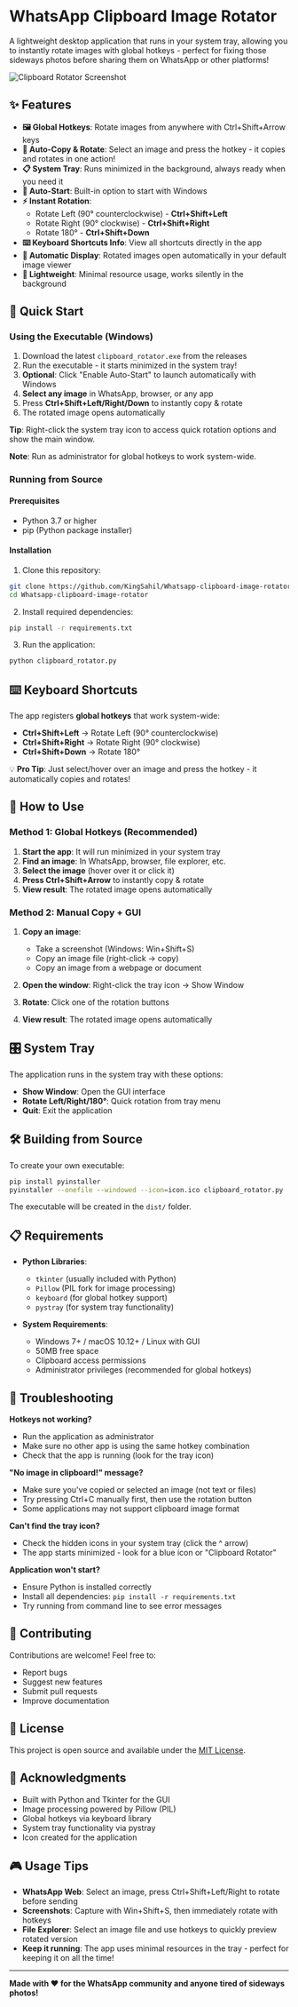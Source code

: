 # WhatsApp Clipboard Image Rotator

A lightweight desktop application that runs in your system tray, allowing you to instantly rotate images with global hotkeys - perfect for fixing those sideways photos before sharing them on WhatsApp or other platforms!

![Clipboard Rotator Screenshot](screenshot.png)

## ✨ Features

- **🖼️ Global Hotkeys**: Rotate images from anywhere with Ctrl+Shift+Arrow keys
- **🔄 Auto-Copy & Rotate**: Select an image and press the hotkey - it copies and rotates in one action!
- **📋 System Tray**: Runs minimized in the background, always ready when you need it
- **🚀 Auto-Start**: Built-in option to start with Windows
- **⚡ Instant Rotation**: 
  - Rotate Left (90° counterclockwise) - **Ctrl+Shift+Left**
  - Rotate Right (90° clockwise) - **Ctrl+Shift+Right**
  - Rotate 180° - **Ctrl+Shift+Down**
- **⌨️ Keyboard Shortcuts Info**: View all shortcuts directly in the app
- **🎨 Automatic Display**: Rotated images open automatically in your default image viewer
- **💨 Lightweight**: Minimal resource usage, works silently in the background

## 🚀 Quick Start

### Using the Executable (Windows)

1. Download the latest `clipboard_rotator.exe` from the releases
2. Run the executable - it starts minimized in the system tray!
3. **Optional**: Click "Enable Auto-Start" to launch automatically with Windows
4. **Select any image** in WhatsApp, browser, or any app
5. Press **Ctrl+Shift+Left/Right/Down** to instantly copy & rotate
6. The rotated image opens automatically

**Tip**: Right-click the system tray icon to access quick rotation options and show the main window.

**Note**: Run as administrator for global hotkeys to work system-wide.

### Running from Source

#### Prerequisites
- Python 3.7 or higher
- pip (Python package installer)

#### Installation

1. Clone this repository:
```bash
git clone https://github.com/KingSahil/Whatsapp-clipboard-image-rotator.git
cd Whatsapp-clipboard-image-rotator
```

2. Install required dependencies:
```bash
pip install -r requirements.txt
```

3. Run the application:
```bash
python clipboard_rotator.py
```

## ⌨️ Keyboard Shortcuts

The app registers **global hotkeys** that work system-wide:

- **Ctrl+Shift+Left** → Rotate Left (90° counterclockwise)
- **Ctrl+Shift+Right** → Rotate Right (90° clockwise)
- **Ctrl+Shift+Down** → Rotate 180°

💡 **Pro Tip**: Just select/hover over an image and press the hotkey - it automatically copies and rotates!

## 🎯 How to Use

### Method 1: Global Hotkeys (Recommended)

1. **Start the app**: It will run minimized in your system tray
2. **Find an image**: In WhatsApp, browser, file explorer, etc.
3. **Select the image** (hover over it or click it)
4. **Press Ctrl+Shift+Arrow** to instantly copy & rotate
5. **View result**: The rotated image opens automatically

### Method 2: Manual Copy + GUI

1. **Copy an image**: 
   - Take a screenshot (Windows: Win+Shift+S)
   - Copy an image file (right-click → copy)
   - Copy an image from a webpage or document

2. **Open the window**: Right-click the tray icon → Show Window

3. **Rotate**: Click one of the rotation buttons

4. **View result**: The rotated image opens automatically

## 🎛️ System Tray

The application runs in the system tray with these options:
- **Show Window**: Open the GUI interface
- **Rotate Left/Right/180°**: Quick rotation from tray menu
- **Quit**: Exit the application

## 🛠️ Building from Source

To create your own executable:

```bash
pip install pyinstaller
pyinstaller --onefile --windowed --icon=icon.ico clipboard_rotator.py
```

The executable will be created in the `dist/` folder.

## 📋 Requirements

- **Python Libraries**: 
  - `tkinter` (usually included with Python)
  - `Pillow` (PIL fork for image processing)
  - `keyboard` (for global hotkey support)
  - `pystray` (for system tray functionality)

- **System Requirements**:
  - Windows 7+ / macOS 10.12+ / Linux with GUI
  - 50MB free space
  - Clipboard access permissions
  - Administrator privileges (recommended for global hotkeys)

## 🐛 Troubleshooting

**Hotkeys not working?**
- Run the application as administrator
- Make sure no other app is using the same hotkey combination
- Check that the app is running (look for the tray icon)

**"No image in clipboard!" message?**
- Make sure you've copied or selected an image (not text or files)
- Try pressing Ctrl+C manually first, then use the rotation button
- Some applications may not support clipboard image format

**Can't find the tray icon?**
- Check the hidden icons in your system tray (click the ^ arrow)
- The app starts minimized - look for a blue icon or "Clipboard Rotator"

**Application won't start?**
- Ensure Python is installed correctly
- Install all dependencies: `pip install -r requirements.txt`
- Try running from command line to see error messages

## 🤝 Contributing

Contributions are welcome! Feel free to:
- Report bugs
- Suggest new features
- Submit pull requests
- Improve documentation

## 📄 License

This project is open source and available under the [MIT License](LICENSE).

## 🙏 Acknowledgments

- Built with Python and Tkinter for the GUI
- Image processing powered by Pillow (PIL)
- Global hotkeys via keyboard library
- System tray functionality via pystray
- Icon created for the application

## 🎮 Usage Tips

- **WhatsApp Web**: Select an image, press Ctrl+Shift+Left/Right to rotate before sending
- **Screenshots**: Capture with Win+Shift+S, then immediately rotate with hotkeys
- **File Explorer**: Select an image file and use hotkeys to quickly preview rotated version
- **Keep it running**: The app uses minimal resources in the tray - perfect for keeping it on all the time!

---

**Made with ❤️ for the WhatsApp community and anyone tired of sideways photos!**
